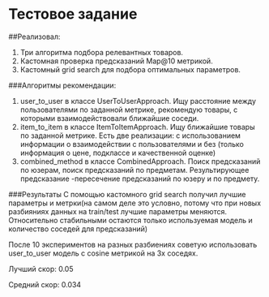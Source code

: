 # Тестовое задание
##Реализовал:
1) Три алгоритма подбора релевантных товаров.
2) Кастомная проверка предсказаний Map@10 метрикой.
3) Кастомный grid search для подбора оптимальных параметров.

###Алгоритмы рекомендации: 
1) user_to_user в классе UserToUserApproach. Ищу расстояние между пользователями по заданной метрике, рекомендую товары, с которыми взаимодействовали ближайшие соседи.
2) item_to_item в классе ItemToItemApproach. Ищу ближайшие товары по заданной метрике. Есть две реализации: с использованием информации о взаимодействии с пользователями и без (только информация о цене, подклассе и качественной оценке)
3) combined_method в классе CombinedApproach. Поиск предсказаний по юзерам, поиск предсказаний по предметам. Результирующее предсказание -пересечение предсказаний по юзеру и по предмету.

###Результаты
С помощью кастомного grid search получил лучшие параметры и метрки(на самом деле это условно, потому что при новых разбияниях данных на train/test лучшие параметры меняются. Относительно стабильными остаются только используемая модель и количество соседей для предсказаний)

После 10 экспериментов на разных разбиениях советую использовать user_to_user модель с cosine метрикой на 3х соседях.

Лучший скор: 0.05

Средний скор: 0.034